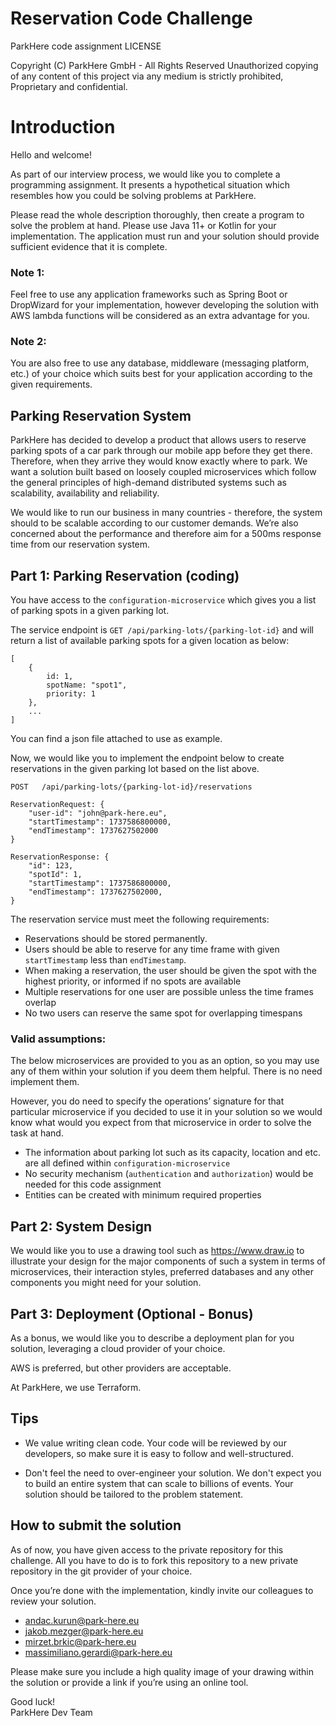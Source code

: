 # Reservation Code Challenge


ParkHere code assignment
LICENSE

Copyright (C) ParkHere GmbH - All Rights Reserved
Unauthorized copying of any content of this project via any medium is strictly prohibited, Proprietary and confidential.

Introduction
=============================
Hello and welcome!

As part of our interview process, we would like you to complete a programming assignment. It presents a hypothetical situation which resembles how you could be solving problems at ParkHere. 

Please read the whole description thoroughly, then create a program to solve the problem at hand.
Please use Java 11+ or Kotlin for your implementation. The application must run and your solution should provide sufficient evidence that it is complete.

### Note 1: 
Feel free to use any application frameworks such as Spring Boot or DropWizard for your implementation, however developing the solution with AWS lambda functions will be considered as an extra advantage for you.

### Note 2: 
You are also free to use any database, middleware (messaging platform, etc.) of your choice which suits best for your application according to the given requirements.


## Parking Reservation System

ParkHere has decided to develop a product that allows users to reserve parking spots of a car park through our mobile app before they get there. Therefore, when they arrive they would know exactly where to park. We want a solution built based on loosely coupled microservices which follow the general principles of high-demand distributed systems such as scalability, availability and reliability.

We would like to run our business in many countries - therefore, the system should to be scalable according to our customer demands. We’re also concerned about the performance and therefore aim for a 500ms response time from our reservation system.

## Part 1: Parking Reservation (coding)

You have access to the `configuration-microservice` which gives you a list of parking spots in a given parking lot. 

The service endpoint is `GET /api/parking-lots/{parking-lot-id}` and will return a list of available parking spots for a given location as below:

```
[
    {
        id: 1,
        spotName: "spot1",
        priority: 1
    },
    ...
]
```

You can find a json file attached to use as example.

Now, we would like you to implement the endpoint below to create reservations in the given parking lot based on the list above.


`POST 	/api/parking-lots/{parking-lot-id}/reservations`

```
ReservationRequest: {
    "user-id": "john@park-here.eu",
    "startTimestamp": 1737586800000,
    "endTimestamp": 1737627502000
}

ReservationResponse: {
    "id": 123,
    "spotId": 1,
    "startTimestamp": 1737586800000,
    "endTimestamp": 1737627502000,
}
```

The reservation service must meet the following requirements:

- Reservations should be stored permanently.
- Users should be able to reserve for any time frame with given `startTimestamp` less than `endTimestamp`. 
- When making a reservation, the user should be given the spot with the highest priority, or informed if no spots are available
- Multiple reservations for one user are possible unless the time frames overlap
- No two users can reserve the same spot for overlapping timespans

### Valid assumptions:

The below microservices are provided to you as an option, so you may use any of them within your solution if you deem them helpful. There is no need implement them.

However, you do need to specify the operations’ signature for that particular microservice if you decided to use it in your solution so we would know what would you expect from that microservice in order to solve the task at hand.


- The information about parking lot such as its capacity, location and etc. are all defined within `configuration-microservice` 
- No security mechanism (`authentication` and `authorization`) would be needed for this code assignment
- Entities can be created with minimum required properties

## Part 2: System Design

We would like you to use a drawing tool such as https://www.draw.io to illustrate your design for the major components of such a system in terms of microservices, their interaction styles, preferred databases and any other components you might need for your solution. 

## Part 3: Deployment (Optional - Bonus)

As a bonus, we would like you to describe a deployment plan for you solution, leveraging a cloud provider of your choice.

AWS is preferred, but other providers are acceptable.

At ParkHere, we use Terraform. 


## Tips ##

* We value writing clean code. Your code will be reviewed by our developers, so make sure it is easy to follow and well-structured.

* Don't feel the need to over-engineer your solution. We don't expect you to build an entire system that can scale to billions of events. Your solution should be tailored to the problem statement.

## How to submit the solution

As of now, you have given access to the private repository for this challenge.
All you have to do is to fork this repository to a new private repository in the git provider of your choice.

Once you’re done with the implementation, kindly invite our colleagues to review your solution.

* andac.kurun@park-here.eu
* jakob.mezger@park-here.eu
* mirzet.brkic@park-here.eu
* massimiliano.gerardi@park-here.eu

Please make sure you include a high quality image of your drawing within the solution or provide a link if you’re using an online tool.


Good luck!  
ParkHere Dev Team

